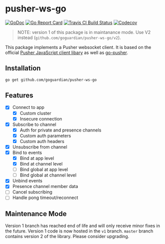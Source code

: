 # pusher-ws-go

[![GoDoc](https://godoc.org/github.com/goguardian/pusher-ws-go?status.svg)](https://godoc.org/github.com/goguardian/pusher-ws-go)
[![Go Report Card](https://goreportcard.com/badge/github.com/goguardian/pusher-ws-go)](https://goreportcard.com/report/github.com/goguardian/pusher-ws-go)
[![Travis CI Build Status](https://travis-ci.org/goguardian/pusher-ws-go.svg?branch=master)](https://travis-ci.org/goguardian/pusher-ws-go)
[![Codecov](https://codecov.io/gh/goguardian/pusher-ws-go/branch/master/graph/badge.svg)](https://codecov.io/gh/goguardian/pusher-ws-go)

> NOTE: version 1 of this package is in maintanance mode. Use V2 instead (`github.com/goguardian/pusher-ws-go/v2`).

This package implements a Pusher websocket client. It is based on the official [Pusher JavaScript client libary](https://github.com/pusher/pusher-js) as well as [go-pusher](https://github.com/toorop/go-pusher).

## Installation

```sh
go get github.com/goguardian/pusher-ws-go
```

## Features

* [x] Connect to app
	* [x] Custom cluster
	* [x] Insecure connection
* [x] Subscribe to channel
	* [x] Auth for private and presence channels
	* [x] Custom auth parameters
	* [x] Custom auth headers
* [x] Unsubscribe from channel
* [x] Bind to events
	* [x] Bind at app level
	* [x] Bind at channel level
	* [ ] Bind global at app level
	* [ ] Bind global at channel level
* [x] Unbind events
* [x] Presence channel member data
* [ ] Cancel subscribing
* [ ] Handle pong timeout/reconnect

## Maintenance Mode

Version 1 branch has reached end of life and will only receive minor fixes in the future. Version 1 code is now hosted in the `v1` branch. `master` branch contains version 2 of the library. Please consider upgrading.
